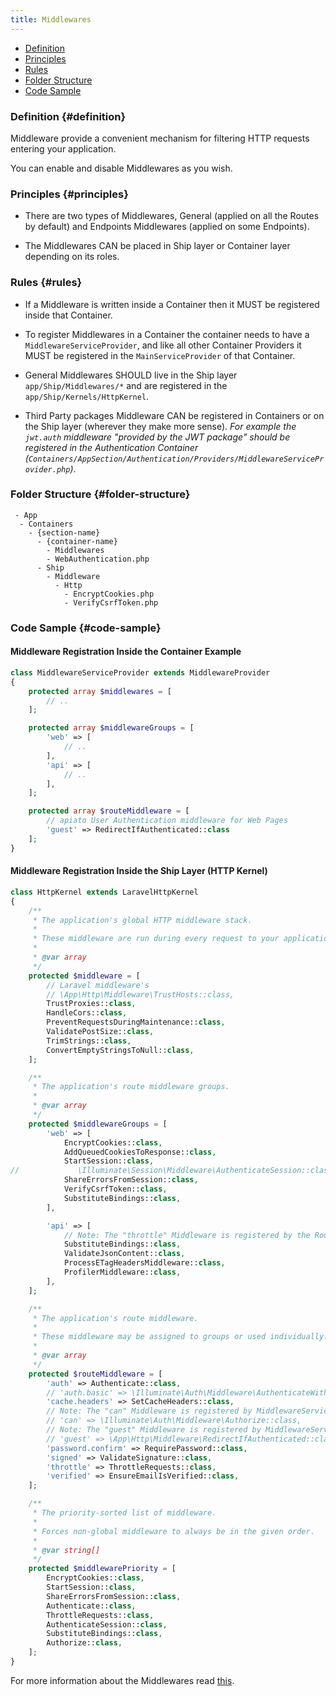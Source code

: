 ```yaml
---
title: Middlewares
---
```


* [Definition](#definition)
* [Principles](#principles)
* [Rules](#rules)
* [Folder Structure](#folder-structure)
* [Code Sample](#code-sample)

### Definition {#definition}

Middleware provide a convenient mechanism for filtering HTTP requests entering your application.

You can enable and disable Middlewares as you wish.

### Principles {#principles}

- There are two types of Middlewares, General (applied on all the Routes by default) and Endpoints Middlewares (applied on some Endpoints).

- The Middlewares CAN be placed in Ship layer or Container layer depending on its roles.

### Rules {#rules}

- If a Middleware is written inside a Container then it MUST be registered inside that Container.

- To register Middlewares in a Container the container needs to have a `MiddlewareServiceProvider`, and like all other Container Providers it MUST be registered in the `MainServiceProvider` of that Container.

- General Middlewares SHOULD live in the Ship layer `app/Ship/Middlewares/*` and are registered in the `app/Ship/Kernels/HttpKernel`.

- Third Party packages Middleware CAN be registered in Containers or on the Ship layer (wherever they make more sense).
_For example the `jwt.auth` middleware "provided by the JWT package" should be registered in the Authentication Container (`Containers/AppSection/Authentication/Providers/MiddlewareServiceProvider.php`)_.
  
### Folder Structure {#folder-structure}

```
 - App
  - Containers
    - {section-name}
      - {container-name}
        - Middlewares
        - WebAuthentication.php
      - Ship
        - Middleware
          - Http
            - EncryptCookies.php
            - VerifyCsrfToken.php
```

### Code Sample {#code-sample}

#### Middleware Registration Inside the Container Example

```php
class MiddlewareServiceProvider extends MiddlewareProvider
{
    protected array $middlewares = [
        // ..
    ];

    protected array $middlewareGroups = [
        'web' => [
            // ..
        ],
        'api' => [
            // ..
        ],
    ];

    protected array $routeMiddleware = [
        // apiato User Authentication middleware for Web Pages
        'guest' => RedirectIfAuthenticated::class
    ];
}
```

#### Middleware Registration Inside the Ship Layer (HTTP Kernel)

```php
class HttpKernel extends LaravelHttpKernel
{
    /**
     * The application's global HTTP middleware stack.
     *
     * These middleware are run during every request to your application.
     *
     * @var array
     */
    protected $middleware = [
        // Laravel middleware's
        // \App\Http\Middleware\TrustHosts::class,
        TrustProxies::class,
        HandleCors::class,
        PreventRequestsDuringMaintenance::class,
        ValidatePostSize::class,
        TrimStrings::class,
        ConvertEmptyStringsToNull::class,
    ];

    /**
     * The application's route middleware groups.
     *
     * @var array
     */
    protected $middlewareGroups = [
        'web' => [
            EncryptCookies::class,
            AddQueuedCookiesToResponse::class,
            StartSession::class,
//             \Illuminate\Session\Middleware\AuthenticateSession::class,
            ShareErrorsFromSession::class,
            VerifyCsrfToken::class,
            SubstituteBindings::class,
        ],

        'api' => [
            // Note: The "throttle" Middleware is registered by the RoutesLoaderTrait in the Core
            SubstituteBindings::class,
            ValidateJsonContent::class,
            ProcessETagHeadersMiddleware::class,
            ProfilerMiddleware::class,
        ],
    ];

    /**
     * The application's route middleware.
     *
     * These middleware may be assigned to groups or used individually.
     *
     * @var array
     */
    protected $routeMiddleware = [
        'auth' => Authenticate::class,
        // 'auth.basic' => \Illuminate\Auth\Middleware\AuthenticateWithBasicAuth::class,
        'cache.headers' => SetCacheHeaders::class,
        // Note: The "can" Middleware is registered by MiddlewareServiceProvider in Authorization Container
        // 'can' => \Illuminate\Auth\Middleware\Authorize::class,
        // Note: The "guest" Middleware is registered by MiddlewareServiceProvider in Authentication Container
        // 'guest' => \App\Http\Middleware\RedirectIfAuthenticated::class,
        'password.confirm' => RequirePassword::class,
        'signed' => ValidateSignature::class,
        'throttle' => ThrottleRequests::class,
        'verified' => EnsureEmailIsVerified::class,
    ];

    /**
     * The priority-sorted list of middleware.
     *
     * Forces non-global middleware to always be in the given order.
     *
     * @var string[]
     */
    protected $middlewarePriority = [
        EncryptCookies::class,
        StartSession::class,
        ShareErrorsFromSession::class,
        Authenticate::class,
        ThrottleRequests::class,
        AuthenticateSession::class,
        SubstituteBindings::class,
        Authorize::class,
    ];
}
```
For more information about the Middlewares read [this](https://laravel.com/docs/middleware).
